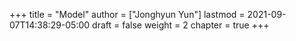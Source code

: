 +++
title = "Model"
author = ["Jonghyun Yun"]
lastmod = 2021-09-07T14:38:29-05:00
draft = false
weight = 2
chapter = true
+++
